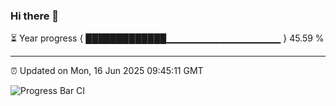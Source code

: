 ### Hi there 👋

⏳ Year progress { █████████████▁▁▁▁▁▁▁▁▁▁▁▁▁▁▁▁▁ } 45.59 %

---

⏰ Updated on Mon, 16 Jun 2025 09:45:11 GMT

![Progress Bar CI](https://github.com/IshwaranRudhara/GIT-ACTION/workflows/Progress%20Bar%20CI/badge.svg)
